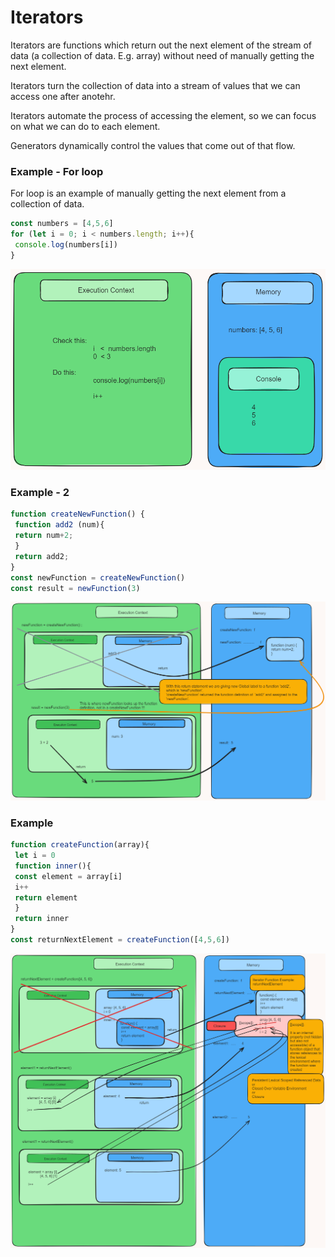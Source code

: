 # Iterators

Iterators are functions which return out the next element of the stream of data (a collection of data. E.g. array) without need of manually getting the next element.

Iterators turn the collection of data into a stream of values that we can access one after anotehr.

Iterators automate the process of accessing the element, so we can focus on what we can do to each element.

Generators dynamically control the values that come out of that flow.



### Example - For loop

For loop is an example of manually getting the next element from a collection of data.

```js
const numbers = [4,5,6]
for (let i = 0; i < numbers.length; i++){
 console.log(numbers[i])
} 
```

![alt text](/img/for-loop.png)



### Example - 2

```js
function createNewFunction() {
 function add2 (num){
 return num+2;
 }
 return add2;
}
const newFunction = createNewFunction()
const result = newFunction(3)
```
![alt text](/img/example-2.png)


### Example


```js
function createFunction(array){
 let i = 0
 function inner(){
 const element = array[i]
 i++
 return element
 }
 return inner
}
const returnNextElement = createFunction([4,5,6])
```

![alt text](/img/iterator.png)